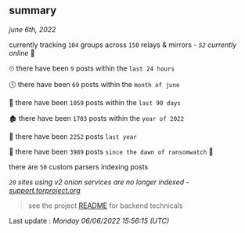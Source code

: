 
## summary
_june 6th, 2022_

currently tracking `104` groups across `150` relays & mirrors - _`52` currently online_ 📡

⏲ there have been `9` posts within the `last 24 hours`

🕓 there have been `69` posts within the `month of june`

📅 there have been `1059` posts within the `last 90 days`

🏚 there have been `1703` posts within the `year of 2022`

🚀 there have been `2252` posts `last year`

🦕 there have been `3989` posts `since the dawn of ransomwatch` 🐣

there are `50` custom parsers indexing posts

_`20` sites using v2 onion services are no longer indexed - [support.torproject.org](https://support.torproject.org/onionservices/v2-deprecation/)_

> see the project [README](https://github.com/jmousqueton/ransomwatch#readme) for backend technicals



Last update : _Monday 06/06/2022 15:56:15 (UTC)_

